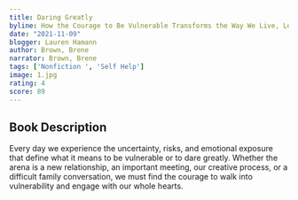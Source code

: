 ```yaml
---
title: Daring Greatly
byline: How the Courage to Be Vulnerable Transforms the Way We Live, Love, Parent, and Lead
date: "2021-11-09"
blogger: Lauren Hamann
author: Brown, Brene
narrator: Brown, Brene
tags: ['Nonfiction ', 'Self Help']
image: 1.jpg
rating: 4
score: 89
---
```



## Book Description 

Every day we experience the uncertainty, risks, and emotional exposure that define what it means to be vulnerable or to dare greatly. Whether the arena is a new relationship, an important meeting, our creative process, or a difficult family conversation, we must find the courage to walk into vulnerability and engage with our whole hearts.
